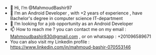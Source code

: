 - 👋 Hi, I’m @MahmoudBashir97
- 👀 I’m an Android Developer , with +2 years of experience , have Bachelor's degree in computer science IT-department
- 💞️ I’m looking for a job opportunity as an Android Developer 
- 📫 How to reach me ? you can contact me on my email : Mahmoudbashir830@gmail.com , or on whatsapp : +201096589671
- You can also visit my Linkedin profile : https://www.linkedin.com/in/mahmoud-bashir-070553146

<!---
MahmoudBashir97/MahmoudBashir97 is a ✨ special ✨ repository because its `README.md` (this file) appears on your GitHub profile.
You can click the Preview link to take a look at your changes.
--->

